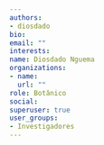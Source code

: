 ```yaml
---
authors:
- diosdado
bio: 
email: ""
interests:
name: Diosdado Nguema
organizations:
- name: 
  url: ""
role: Botânico
social:
superuser: true
user_groups:
- Investigadores
---
```




